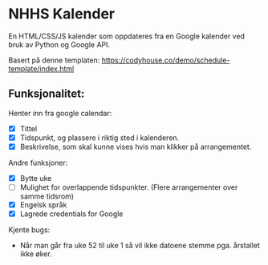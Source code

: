 # NHHS Kalender


En HTML/CSS/JS kalender som oppdateres fra en Google kalender ved bruk av Python og Google API.

Basert på denne templaten: https://codyhouse.co/demo/schedule-template/index.html

## Funksjonalitet:

Henter inn fra google calendar:

- [x] Tittel 
- [x] Tidspunkt, og plassere i riktig sted i kalenderen.
- [x] Beskrivelse, som skal kunne vises hvis man klikker på arrangementet.

Andre funksjoner:

- [x] Bytte uke
- [ ] Mulighet for overlappende tidspunkter. (Flere arrangementer over samme tidsrom)
- [x] Engelsk språk
- [x] Lagrede credentials for Google

Kjente bugs: 
- Når man går fra uke 52 til uke 1 så vil ikke datoene stemme pga. årstallet ikke øker.
